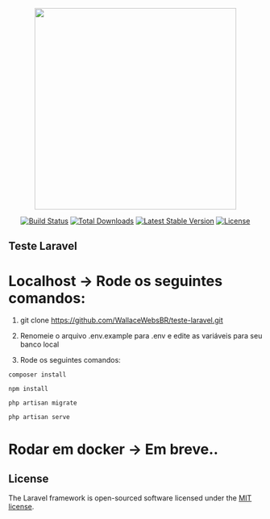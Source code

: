 <p align="center"><a href="https://laravel.com" target="_blank"><img src="https://raw.githubusercontent.com/laravel/art/master/logo-lockup/5%20SVG/2%20CMYK/1%20Full%20Color/laravel-logolockup-cmyk-red.svg" width="400"></a></p>

<p align="center">
<a href="https://travis-ci.org/laravel/framework"><img src="https://travis-ci.org/laravel/framework.svg" alt="Build Status"></a>
<a href="https://packagist.org/packages/laravel/framework"><img src="https://img.shields.io/packagist/dt/laravel/framework" alt="Total Downloads"></a>
<a href="https://packagist.org/packages/laravel/framework"><img src="https://img.shields.io/packagist/v/laravel/framework" alt="Latest Stable Version"></a>
<a href="https://packagist.org/packages/laravel/framework"><img src="https://img.shields.io/packagist/l/laravel/framework" alt="License"></a>
</p>

## Teste Laravel
# Localhost -> Rode os seguintes comandos:
1. git clone https://github.com/WallaceWebsBR/teste-laravel.git

2. Renomeie o arquivo .env.example para .env e edite as variáveis para seu banco local

3. Rode os seguintes comandos: 
```shell
composer install

npm install

php artisan migrate

php artisan serve
```

# Rodar em docker -> Em breve..

## License

The Laravel framework is open-sourced software licensed under the [MIT license](https://opensource.org/licenses/MIT).
